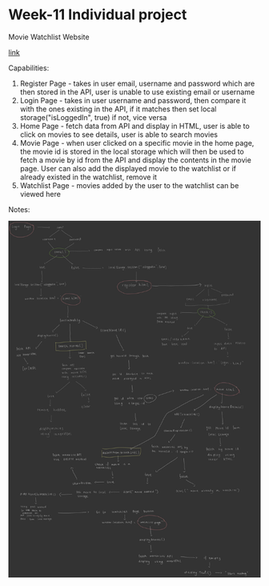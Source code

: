 # Week-11 Individual project

Movie Watchlist Website

[link](https://fanciful-strudel-7e98c0.netlify.app/src/)

Capabilities:

1. Register Page - takes in user email, username and password which are then stored in the API, user is unable to use existing email or username
2. Login Page - takes in user username and password, then compare it with the ones existing in the API, if it matches then set local storage("isLoggedIn", true) if not, vice versa
3. Home Page - fetch data from API and display in HTML, user is able to click on movies to see details, user is able to search movies
4. Movie Page - when user clicked on a specific movie in the home page, the movie id is stored in the local storage which will then be used to fetch a movie by id from the API and display the contents in the movie page. User can also add the displayed movie to the watchlist or if already existed in the watchlist, remove it
5. Watchlist Page - movies added by the user to the watchlist can be viewed here

Notes:

![](/assets/FSSE-31.jpg)
